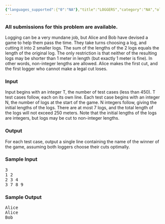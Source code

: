 ```yaml
---
{"languages_supported":{"0":"NA"},"title":"LOGGERS","category":"NA","old_version":true,"problem_code":"LOGGERS","tags":{"0":"NA"},"layout":"problem"}
---
```


<h3> All submissions for this problem are available. </h3><p>Logging can be a very mundane job, but Alice and Bob have devised a game to help them
pass the time.  They take turns choosing a log, and cutting it into 2 smaller logs.
The sum of the lengths of the 2 logs equals the length of the original log.  The only
restriction is that neither of the resulting logs may be shorter than 1 meter in length (but
exactly 1 meter is fine).  In other words, non-integer lengths are allowed.  Alice makes the first cut, and the first logger who cannot
make a legal cut loses.</p>

<h3>Input</h3>
<p>Input begins with an integer T, the number of test cases (less than 450).  T test cases
follow, each on its own line.  Each test case begins with an integer N, the number of
logs at the start of the game.  N integers follow, giving the initial lengths of the logs.
There are at most 7 logs, and the total length of the logs will not exceed 250 meters.
Note that the initial lengths of the logs are integers, but logs may be cut to non-integer lengths.</p>

<h3>Output</h3>
<p>For each test case, output a single line containing the name of the winner of the game,
assuming both loggers choose their cuts optimally.</p>

<h3>Sample Input</h3>
<pre>3
1 2
2 3 4
3 7 8 9
</pre>

<h3>Sample Output</h3>
<pre>Alice
Alice
Bob
</pre>    